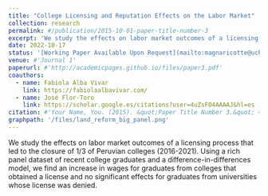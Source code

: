 ```yaml
---
title: "College Licensing and Reputation Effects on the Labor Market"
collection: research
permalink: #/publication/2015-10-01-paper-title-number-3
excerpt: 'We study the effects on labor market outcomes of a licensing process that led to the closure of 1/3 of Peruvian colleges (2016-2021). Using a rich panel dataset of recent college graduates and a difference-in-differences model, we find an increase in wages for graduates from colleges that obtained a license and no significant effects for graduates from universities whose license was denied.'
date: 2022-10-17
status: '[Working Paper Available Upon Request](mailto:magnaricotte@uchicago.edu)'
venue: #'Journal 1'
paperurl: #'http://academicpages.github.io/files/paper3.pdf'
coauthors:
  - name: Fabiola Alba Vivar
    link: https://fabiolaalbavivar.com/
  - name: José Flor-Toro
    link: https://scholar.google.es/citations?user=4uZsFO4AAAAJ&hl=es
citation: #'Your Name, You. (2015). &quot;Paper Title Number 3.&quot; <i>Journal 1</i>. 1(3).'
graphpath: '/files/land_reform_big_panel.png'
---
```

We study the effects on labor market outcomes of a licensing process that led to the closure of 1/3 of Peruvian colleges (2016-2021). Using a rich panel dataset of recent college graduates and a difference-in-differences model, we find an increase in wages for graduates from colleges that obtained a license and no significant effects for graduates from universities whose license was denied.